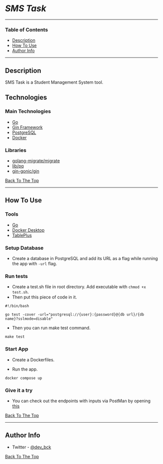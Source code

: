 # _SMS Task_


---

### Table of Contents

- [Description](#description)
- [How To Use](#how-to-use)
- [Author Info](#author-info)

---

## Description

SMS Task is a Student Management System tool. 

## Technologies

### Main Technologies

- [Go](https://go.dev/)
- [Gin Framework](https://github.com/gin-gonic/gin)
- [PostgreSQL](https://www.postgresql.org/)
- [Docker](https://www.docker.com/)

### Libraries

- [golang-migrate/migrate](https://github.com/golang-migrate/migrate)
- [lib/pq](https://github.com/lib/pq)
- [gin-gonic/gin](https://github.com/gin-gonic/gin)

[Back To The Top](#sms-task)

---

## How To Use

### Tools

- [Go](https://go.dev/dl/)
- [Docker Desktop](https://www.docker.com/products/docker-desktop/)
- [TablePlus](https://tableplus.com/download)

### Setup Database

- Create a database in PostgreSQL and add its URL as a flag while running the app with ```-url``` flag.

### Run tests

- Create a test.sh file in root directory. Add executable with ```chmod +x test.sh```.
- Then put this piece of code in it.

```
#!/bin/bash

go test -cover -url="postgresql://{user}:{password}@{db url}/{db name}?sslmode=disable"
```

- Then you can run make test command.

```
make test
```

### Start App

- Create a Dockerfiles.

- Run the app.

```
docker compose up
```

### Give it a try

- You can check out the endpoints with inputs via PostMan by opening [this](SMS-Task.postman_collection.json)

[Back To The Top](#sms-task)

---

## Author Info

- Twitter - [@dev_bck](https://twitter.com/dev_bck)

[Back To The Top](#sms-task)